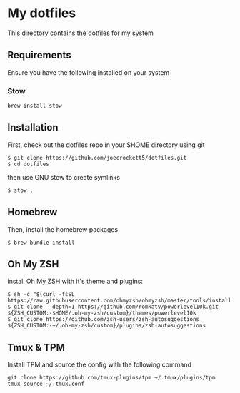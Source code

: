 # My dotfiles

This directory contains the dotfiles for my system

## Requirements

Ensure you have the following installed on your system

### Stow

```
brew install stow
```

## Installation

First, check out the dotfiles repo in your $HOME directory using git

```
$ git clone https://github.com/joecrockett5/dotfiles.git
$ cd dotfiles
```

then use GNU stow to create symlinks

```
$ stow .
```

## Homebrew

Then, install the homebrew packages

```
$ brew bundle install
```

## Oh My ZSH

install Oh My ZSH with it's theme and plugins:

```
$ sh -c "$(curl -fsSL https://raw.githubusercontent.com/ohmyzsh/ohmyzsh/master/tools/install.sh)"
$ git clone --depth=1 https://github.com/romkatv/powerlevel10k.git ${ZSH_CUSTOM:-$HOME/.oh-my-zsh/custom}/themes/powerlevel10k
$ git clone https://github.com/zsh-users/zsh-autosuggestions ${ZSH_CUSTOM:-~/.oh-my-zsh/custom}/plugins/zsh-autosuggestions
```

## Tmux & TPM

Install TPM and source the config with the following command

```
git clone https://github.com/tmux-plugins/tpm ~/.tmux/plugins/tpm
tmux source ~/.tmux.conf
```
